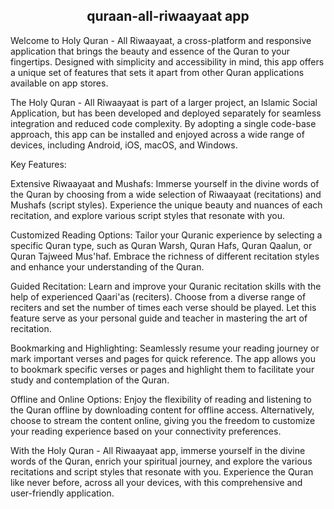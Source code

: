 <!-- </p> -->
<!-- <p align="center"> -->
<h2 align="center">quraan-all-riwaayaat app</h2>

Welcome to Holy Quran - All Riwaayaat, a cross-platform and responsive application that brings the beauty and essence of the Quran to your fingertips. Designed with simplicity and accessibility in mind, this app offers a unique set of features that sets it apart from other Quran applications available on app stores.

The Holy Quran - All Riwaayaat is part of a larger project, an Islamic Social Application, but has been developed and deployed separately for seamless integration and reduced code complexity. By adopting a single code-base approach, this app can be installed and enjoyed across a wide range of devices, including Android, iOS, macOS, and Windows.

Key Features:

Extensive Riwaayaat and Mushafs: Immerse yourself in the divine words of the Quran by choosing from a wide selection of Riwaayaat (recitations) and Mushafs (script styles). Experience the unique beauty and nuances of each recitation, and explore various script styles that resonate with you.

Customized Reading Options: Tailor your Quranic experience by selecting a specific Quran type, such as Quran Warsh, Quran Hafs, Quran Qaalun, or Quran Tajweed Mus'haf. Embrace the richness of different recitation styles and enhance your understanding of the Quran.

Guided Recitation: Learn and improve your Quranic recitation skills with the help of experienced Qaari'as (reciters). Choose from a diverse range of reciters and set the number of times each verse should be played. Let this feature serve as your personal guide and teacher in mastering the art of recitation.

Bookmarking and Highlighting: Seamlessly resume your reading journey or mark important verses and pages for quick reference. The app allows you to bookmark specific verses or pages and highlight them to facilitate your study and contemplation of the Quran.

Offline and Online Options: Enjoy the flexibility of reading and listening to the Quran offline by downloading content for offline access. Alternatively, choose to stream the content online, giving you the freedom to customize your reading experience based on your connectivity preferences.

With the Holy Quran - All Riwaayaat app, immerse yourself in the divine words of the Quran, enrich your spiritual journey, and explore the various recitations and script styles that resonate with you. Experience the Quran like never before, across all your devices, with this comprehensive and user-friendly application.
